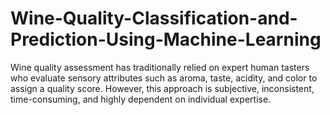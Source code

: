 # Wine-Quality-Classification-and-Prediction-Using-Machine-Learning
 Wine quality assessment has traditionally relied on expert human tasters who  evaluate sensory attributes such as aroma, taste, acidity, and color to assign a  quality score. However, this approach is subjective, inconsistent, time-consuming,  and highly dependent on individual expertise. 

